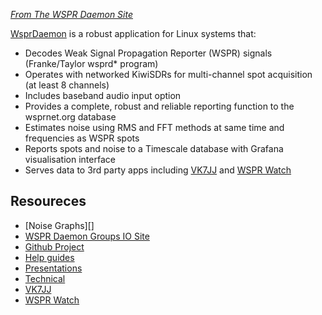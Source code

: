<cite>[From The WSPR Daemon Site][]</cite>

[WsprDaemon][] is a robust application for Linux systems that:

* Decodes Weak Signal Propagation Reporter (WSPR) signals (Franke/Taylor wsprd* program)
* Operates with networked KiwiSDRs for multi-channel spot acquisition (at least 8 channels)
* Includes baseband audio input option
* Provides a complete, robust and reliable reporting function to the wsprnet.org database
* Estimates noise using RMS and FFT methods at same time and frequencies as WSPR spots
* Reports spots and noise to a Timescale database with Grafana visualisation interface
* Serves data to 3rd party apps including [VK7JJ][] and [WSPR Watch][]

## Resoureces

* [Noise Graphs][]
* [WSPR Daemon Groups IO Site][]
* [Github Project][]
* [Help guides][]
* [Presentations][]
* [Technical][]
* [VK7JJ][]
* [WSPR Watch][]

[WsprDaemon]: http://wsprdaemon.org/index.html
[From The WSPR Daemon Site]: http://wsprdaemon.org/
[WSPR Daemon Groups IO Site]: https://groups.io/g/wsprdaemon/topics
[Github Project]: https://github.com/rrobinett/wsprdaemon
[Help guides]: http://wsprdaemon.org/help.html
[Presentations]: http://wsprdaemon.org/presentations.html
[Technical]: http://wsprdaemon.org/technical.html
[VK7JJ]: http://wsprd.vk7jj.com/
[WSPR Watch]: https://apps.apple.com/us/app/wspr-watch/id532487317
[Nooise Graphs]: http://wsprdaemon.org/graphs/index.html 